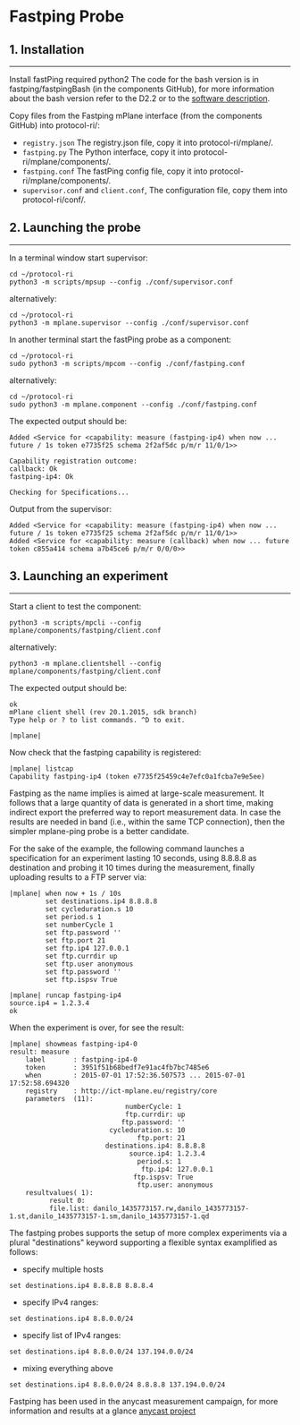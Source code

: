 # Fastping Probe

## 1. Installation
----------------------------------------

Install fastPing required python2
The code for the bash version is in fastping/fastpingBash (in the components GitHub), for more information about the bash version refer to the D2.2 or to the [software description](http://www.ict-mplane.eu/public/fastping).

Copy files from the Fastping mPlane interface (from the components GitHub) into protocol-ri/:

- `registry.json` The registry.json file, copy it into protocol-ri/mplane/.
- `fastping.py` The Python interface, copy it into protocol-ri/mplane/components/.
- `fastping.conf` The fastPing config file, copy it into protocol-ri/mplane/components/.
- `supervisor.conf` and `client.conf`, The configuration file, copy them into protocol-ri/conf/.


## 2. Launching the probe
----------------------------------------

In a terminal window start supervisor:
```
cd ~/protocol-ri
python3 -m scripts/mpsup --config ./conf/supervisor.conf
```
alternatively:
```
cd ~/protocol-ri
python3 -m mplane.supervisor --config ./conf/supervisor.conf
```


In another terminal start the fastPing probe as a component:
```
cd ~/protocol-ri
sudo python3 -m scripts/mpcom --config ./conf/fastping.conf
```
alternatively:
```
cd ~/protocol-ri
sudo python3 -m mplane.component --config ./conf/fastping.conf
```

The expected output should be:
```
Added <Service for <capability: measure (fastping-ip4) when now ... future / 1s token e7735f25 schema 2f2af5dc p/m/r 11/0/1>>

Capability registration outcome:
callback: Ok
fastping-ip4: Ok

Checking for Specifications...
```

Output from the supervisor:
```
Added <Service for <capability: measure (fastping-ip4) when now ... future / 1s token e7735f25 schema 2f2af5dc p/m/r 11/0/1>>
Added <Service for <capability: measure (callback) when now ... future token c855a414 schema a7b45ce6 p/m/r 0/0/0>>
```

## 3. Launching an experiment
----------------------------------------
Start a client to test the component:

```
python3 -m scripts/mpcli --config mplane/components/fastping/client.conf
```
alternatively:
```
python3 -m mplane.clientshell --config mplane/components/fastping/client.conf
```

The expected output should be:
```
ok
mPlane client shell (rev 20.1.2015, sdk branch)
Type help or ? to list commands. ^D to exit.

|mplane|
```

Now check that the fastping capability is registered:
```
|mplane| listcap
Capability fastping-ip4 (token e7735f25459c4e7efc0a1fcba7e9e5ee)
```

Fastping as the name implies is aimed at large-scale measurement. It follows that a large quantity of data is generated in a short time, making indirect export the preferred way to report measurement data. In case the results are needed in band (i.e., within the same TCP connection), then the simpler mplane-ping probe is a better candidate.

For the sake of the example, the following command launches a specification for an experiment lasting 10 seconds, using 8.8.8.8 as destination and probing it 10 times during the measurement, finally uploading results to a FTP server via:
```
|mplane| when now + 1s / 10s
         set destinations.ip4 8.8.8.8
         set cycleduration.s 10
         set period.s 1
         set numberCycle 1
         set ftp.password ''
         set ftp.port 21
         set ftp.ip4 127.0.0.1
         set ftp.currdir up
         set ftp.user anonymous
         set ftp.password ''
         set ftp.ispsv True

|mplane| runcap fastping-ip4
source.ip4 = 1.2.3.4
ok
```

When the experiment is over, for see the result:

```
|mplane| showmeas fastping-ip4-0
result: measure
    label       : fastping-ip4-0
    token       : 3951f51b68bedf7e91ac4fb7bc7485e6
    when        : 2015-07-01 17:52:36.507573 ... 2015-07-01 17:52:58.694320
    registry    : http://ict-mplane.eu/registry/core
    parameters  (11):
                             numberCycle: 1
                             ftp.currdir: up
                            ftp.password: ''
                         cycleduration.s: 10
                                ftp.port: 21
                        destinations.ip4: 8.8.8.8
                              source.ip4: 1.2.3.4
                                period.s: 1
                                 ftp.ip4: 127.0.0.1
                               ftp.ispsv: True
                                ftp.user: anonymous
    resultvalues( 1):
          result 0:
          file.list: danilo_1435773157.rw,danilo_1435773157-1.st,danilo_1435773157-1.sm,danilo_1435773157-1.qd
```


The fastping probes supports the setup of more complex experiments via a plural  "destinations" keyword supporting a flexible syntax examplified as follows:

- specify multiple hosts

```
set destinations.ip4 8.8.8.8 8.8.8.4
```
- specify IPv4 ranges:
```
set destinations.ip4 8.8.0.0/24
```
- specify list of IPv4 ranges:

```
set destinations.ip4 8.8.0.0/24 137.194.0.0/24
```
- mixing everything above

```
set destinations.ip4 8.8.0.0/24 8.8.8.8 137.194.0.0/24
```
Fastping has been used in the anycast measurement campaign, for more information and results at a glance [anycast project](http://www.infres.enst.fr/~drossi/anycast) 
